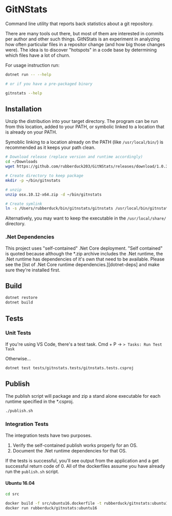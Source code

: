 # GitNStats

Command line utility that reports back statistics about a git repository.

There are many tools out there, but most of them are interested in commits per author and other such things.
GitNStats is an experiment in analyzing how often particular files in a repositor change (and how big those changes were).
The idea is to discover "hotspots" in a code base by determining which files have a lot of churn.

For usage instruction run:

```bash
dotnet run -- --help

# or if you have a pre-packaged binary

gitnstats --help
```

## Installation

Unzip the distribution into your target directory.
The program can be run from this location, added to your PATH, 
or symbolic linked to a location that is already on your PATH.

Symoblic linking to a location already on the PATH (like `/usr/local/bin/`) is recommended as it keeps your path clean.

```bash
# Download release (replace version and runtime accordingly)
cd ~/Downloads
wget https://github.com/rubberduck203/GitNStats/releases/download/1.0.3/osx.10.12-x64.zip

# Create directory to keep package
mkdir -p ~/bin/gitnstats

# unzip
unzip osx.10.12-x64.zip -d ~/bin/gitnstats

# Create symlink
ln -s /Users/rubberduck/bin/gitnstats/gitnstats /usr/local/bin/gitnstats
```

Alternatively, you may want to keep the executable in the `/usr/local/share/` directory.

### .Net Dependencies

This project uses "self-contained" .Net Core deployment.
"Self contained" is quoted because although the *.zip archive includes the .Net runtime,
the .Net runtime has dependencies of it's own that need to be available.
Please see the [list of .Net Core runtime dependencies.][dotnet-deps] and make sure they're installed first. 

## Build

```bash
dotnet restore
dotnet build
```

## Tests

### Unit Tests

If you're using VS Code, there's a test task.
Cmd + P -> `> Tasks: Run Test Task`

Otherwise...

```bash
dotnet test tests/gitnstats.tests/gitnstats.tests.csproj
```

## Publish

The publish script will package and zip a stand alone executable for each runtime specified in the *.csproj.

```bash
./publish.sh
```

### Integration Tests

The integration tests have two purposes.

1. Verify the self-contained publish works properly for an OS.
2. Document the .Net runtime dependencies for that OS.

If the tests is successful, you'll see output from the application and a get successful return code of 0.
All of the dockerfiles assume you have already run the `publish.sh` script. 

#### Ubuntu 16.04

```bash
cd src

docker build -f src/ubuntu16.dockerfile -t rubberduck/gitnstats:ubuntu16 src
docker run rubberduck/gitnstats:ubuntu16
```